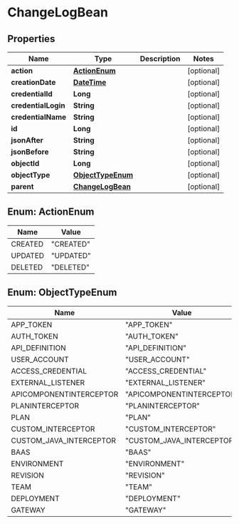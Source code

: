 
# ChangeLogBean

## Properties
Name | Type | Description | Notes
------------ | ------------- | ------------- | -------------
**action** | [**ActionEnum**](#ActionEnum) |  |  [optional]
**creationDate** | [**DateTime**](DateTime.md) |  |  [optional]
**credentialId** | **Long** |  |  [optional]
**credentialLogin** | **String** |  |  [optional]
**credentialName** | **String** |  |  [optional]
**id** | **Long** |  |  [optional]
**jsonAfter** | **String** |  |  [optional]
**jsonBefore** | **String** |  |  [optional]
**objectId** | **Long** |  |  [optional]
**objectType** | [**ObjectTypeEnum**](#ObjectTypeEnum) |  |  [optional]
**parent** | [**ChangeLogBean**](ChangeLogBean.md) |  |  [optional]


<a name="ActionEnum"></a>
## Enum: ActionEnum
Name | Value
---- | -----
CREATED | &quot;CREATED&quot;
UPDATED | &quot;UPDATED&quot;
DELETED | &quot;DELETED&quot;


<a name="ObjectTypeEnum"></a>
## Enum: ObjectTypeEnum
Name | Value
---- | -----
APP_TOKEN | &quot;APP_TOKEN&quot;
AUTH_TOKEN | &quot;AUTH_TOKEN&quot;
API_DEFINITION | &quot;API_DEFINITION&quot;
USER_ACCOUNT | &quot;USER_ACCOUNT&quot;
ACCESS_CREDENTIAL | &quot;ACCESS_CREDENTIAL&quot;
EXTERNAL_LISTENER | &quot;EXTERNAL_LISTENER&quot;
APICOMPONENTINTERCEPTOR | &quot;APICOMPONENTINTERCEPTOR&quot;
PLANINTERCEPTOR | &quot;PLANINTERCEPTOR&quot;
PLAN | &quot;PLAN&quot;
CUSTOM_INTERCEPTOR | &quot;CUSTOM_INTERCEPTOR&quot;
CUSTOM_JAVA_INTERCEPTOR | &quot;CUSTOM_JAVA_INTERCEPTOR&quot;
BAAS | &quot;BAAS&quot;
ENVIRONMENT | &quot;ENVIRONMENT&quot;
REVISION | &quot;REVISION&quot;
TEAM | &quot;TEAM&quot;
DEPLOYMENT | &quot;DEPLOYMENT&quot;
GATEWAY | &quot;GATEWAY&quot;



